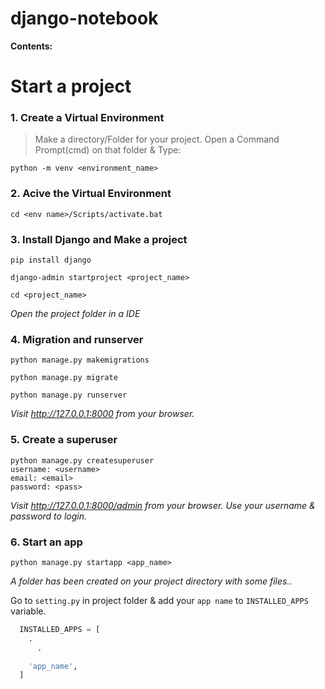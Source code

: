 # django-notebook

**Contents:**

# Start a project

### 1. Create a Virtual Environment

> Make a directory/Folder for your project. Open a Command Prompt(cmd) on that folder & Type:

```
python -m venv <environment_name>
```

### 2. Acive the Virtual Environment

```
cd <env name>/Scripts/activate.bat
```

### 3. Install Django and Make a project

```
pip install django

django-admin startproject <project_name>

cd <project_name>
```

*Open the project folder in a IDE*

### 4. Migration and runserver

```
python manage.py makemigrations

python manage.py migrate

python manage.py runserver
```

*Visit http://127.0.0.1:8000 from your browser.*

### 5. Create a superuser

```
python manage.py createsuperuser
username: <username> 
email: <email> 
password: <pass>
```

*Visit http://127.0.0.1:8000/admin from your browser. Use your username & password to login.*

### 6. Start an app

```
python manage.py startapp <app_name>
```

*A folder has been created on your project directory with some files..*

Go to `setting.py` in project folder & add your `app name` to `INSTALLED_APPS` variable.

```python
  INSTALLED_APPS = [
    .
	  .

    'app_name',
  ]
```
